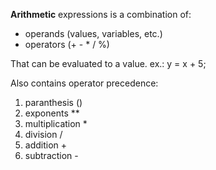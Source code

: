 **Arithmetic** expressions is a combination of:
- operands (values, variables, etc.)
- operators (+ - * / %)

That can be evaluated to a value.
ex.: y = x + 5;

Also contains operator precedence:
1. paranthesis ()
2. exponents **
3. multiplication *
4. division /
5. addition +
6. subtraction -
